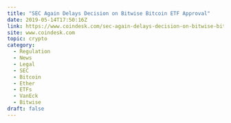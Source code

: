 ```yaml
---
title: "SEC Again Delays Decision on Bitwise Bitcoin ETF Approval"
date: 2019-05-14T17:50:16Z
link: https://www.coindesk.com/sec-again-delays-decision-on-bitwise-bitcoin-etf-approval?utm_medium=RSS&utm_source=hune
site: www.coindesk.com
topic: crypto
category:
  - Regulation
  - News
  - Legal
  - SEC
  - Bitcoin
  - Ether
  - ETFs
  - VanEck
  - Bitwise
draft: false
---
```


